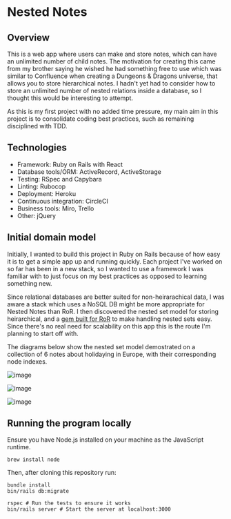 # Nested Notes

## Overview

This is a web app where users can make and store notes, which can have an unlimited number of child notes. The motivation for creating this came from my brother saying he wished he had something free to use which was similar to Confluence when creating a Dungeons & Dragons universe, that allows you to store hierarchical notes. I hadn't yet had to consider how to store an unlimited number of nested relations inside a database, so I thought this would be interesting to attempt.

As this is my first project with no added time pressure, my main aim in this project is to consolidate coding best practices, such as remaining disciplined with TDD.

## Technologies

- Framework: Ruby on Rails with React
- Database tools/ORM: ActiveRecord, ActiveStorage
- Testing: RSpec and Capybara
- Linting: Rubocop
- Deployment: Heroku
- Continuous integration: CircleCI
- Business tools: Miro, Trello
- Other: jQuery

## Initial domain model

Initially, I wanted to build this project in Ruby on Rails because of how easy it is to get a simple app up and running quickly. Each project I've worked on so far has been in a new stack, so I wanted to use a framework I was familiar with to just focus on my best practices as opposed to learning something new.

Since relational databases are better suited for non-heirarachical data, I was aware a stack which uses a NoSQL DB might be more appropriate for Nested Notes than RoR. I then discovered the nested set model for storing heirarchical, and a [gem built for RoR](https://github.com/collectiveidea/awesome_nested_set) to make handling nested sets easy. Since there's no real need for scalability on this app this is the route I'm planning to start off with.

The diagrams below show the nested set model demostrated on a collection of 6 notes about holidaying in Europe, with their corresponding node indexes.

![image](https://user-images.githubusercontent.com/83607124/139241901-9397c7ed-bd8e-46a9-827f-f0cd45af1860.png)

![image](https://user-images.githubusercontent.com/83607124/139241972-d74d9dc0-9c1a-4298-bab7-e2a93d0a919a.png)

![image](https://user-images.githubusercontent.com/83607124/139245647-f9d2cff6-3023-47fd-91d7-1cdb03caa169.png)


## Running the program locally

Ensure you have Node.js installed on your machine as the JavaScript runtime. 


```
brew install node
```

Then, after cloning this repository run:

```
bundle install
bin/rails db:migrate

rspec # Run the tests to ensure it works
bin/rails server # Start the server at localhost:3000
```
